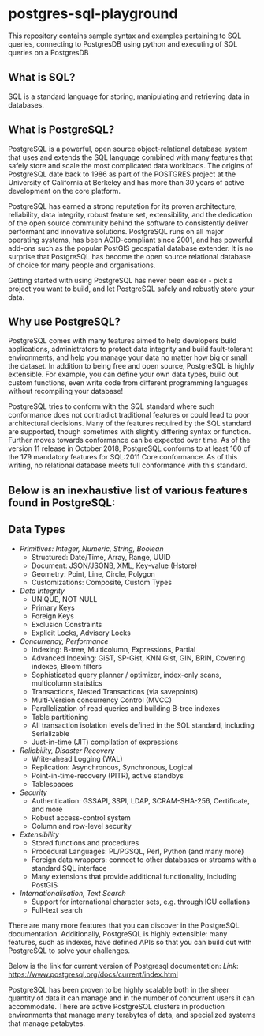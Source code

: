 # postgres-sql-playground
This repository contains sample syntax and examples pertaining to SQL queries, connecting to PostgresDB using python and executing of SQL queries on a PostgresDB


## What is SQL?
SQL is a standard language for storing, manipulating and retrieving data in databases.

## What is PostgreSQL?
PostgreSQL is a powerful, open source object-relational database system that uses and extends the SQL language combined with many features that safely store and scale the most complicated data workloads. The origins of PostgreSQL date back to 1986 as part of the POSTGRES project at the University of California at Berkeley and has more than 30 years of active development on the core platform.

PostgreSQL has earned a strong reputation for its proven architecture, reliability, data integrity, robust feature set, extensibility, and the dedication of the open source community behind the software to consistently deliver performant and innovative solutions. PostgreSQL runs on all major operating systems, has been ACID-compliant since 2001, and has powerful add-ons such as the popular PostGIS geospatial database extender. It is no surprise that PostgreSQL has become the open source relational database of choice for many people and organisations.

Getting started with using PostgreSQL has never been easier - pick a project you want to build, and let PostgreSQL safely and robustly store your data.

## Why use PostgreSQL?
PostgreSQL comes with many features aimed to help developers build applications, administrators to protect data integrity and build fault-tolerant environments, and help you manage your data no matter how big or small the dataset. In addition to being free and open source, PostgreSQL is highly extensible. For example, you can define your own data types, build out custom functions, even write code from different programming languages without recompiling your database!

PostgreSQL tries to conform with the SQL standard where such conformance does not contradict traditional features or could lead to poor architectural decisions. Many of the features required by the SQL standard are supported, though sometimes with slightly differing syntax or function. Further moves towards conformance can be expected over time. As of the version 11 release in October 2018, PostgreSQL conforms to at least 160 of the 179 mandatory features for SQL:2011 Core conformance. As of this writing, no relational database meets full conformance with this standard.

## Below is an inexhaustive list of various features found in PostgreSQL:

## Data Types
* *Primitives: Integer, Numeric, String, Boolean*
     * Structured: Date/Time, Array, Range, UUID
     * Document: JSON/JSONB, XML, Key-value (Hstore)
     * Geometry: Point, Line, Circle, Polygon
     * Customizations: Composite, Custom Types
* *Data Integrity*
     * UNIQUE, NOT NULL
     * Primary Keys
     * Foreign Keys
     * Exclusion Constraints
     * Explicit Locks, Advisory Locks
* *Concurrency, Performance*
     * Indexing: B-tree, Multicolumn, Expressions, Partial
     * Advanced Indexing: GiST, SP-Gist, KNN Gist, GIN, BRIN, Covering indexes, Bloom filters
     * Sophisticated query planner / optimizer, index-only scans, multicolumn statistics
     * Transactions, Nested Transactions (via savepoints)
     * Multi-Version concurrency Control (MVCC)
     * Parallelization of read queries and building B-tree indexes
     * Table partitioning
     * All transaction isolation levels defined in the SQL standard, including Serializable
     * Just-in-time (JIT) compilation of expressions
* *Reliability, Disaster Recovery*
     * Write-ahead Logging (WAL)
     * Replication: Asynchronous, Synchronous, Logical
     * Point-in-time-recovery (PITR), active standbys
     * Tablespaces
* *Security*
     * Authentication: GSSAPI, SSPI, LDAP, SCRAM-SHA-256, Certificate, and more
     * Robust access-control system
     * Column and row-level security
* *Extensibility*
     * Stored functions and procedures
     * Procedural Languages: PL/PGSQL, Perl, Python (and many more)
     * Foreign data wrappers: connect to other databases or streams with a standard SQL interface
     * Many extensions that provide additional functionality, including PostGIS
* *Internationalisation, Text Search*
     * Support for international character sets, e.g. through ICU collations
     * Full-text search

There are many more features that you can discover in the PostgreSQL documentation. Additionally, PostgreSQL is highly extensible: many features, such as indexes, have defined APIs so that you can build out with PostgreSQL to solve your challenges.

Below is the link for current version of Postgresql documentation:
*Link*: https://www.postgresql.org/docs/current/index.html 

PostgreSQL has been proven to be highly scalable both in the sheer quantity of data it can manage and in the number of concurrent users it can accommodate. There are active PostgreSQL clusters in production environments that manage many terabytes of data, and specialized systems that manage petabytes.

